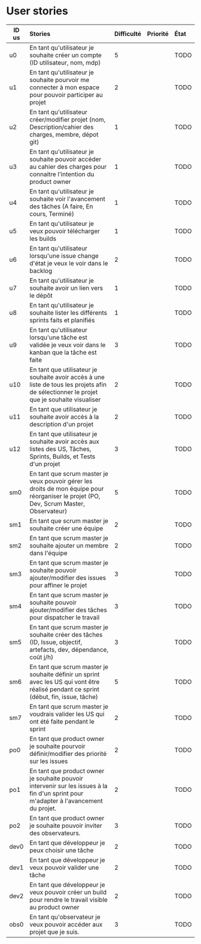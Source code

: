 # User stories

| ID us | Stories | Difficulté | Priorité | État |
|------|:--------|:-----------|:---------|:-----|
| u0   | En tant qu'utilisateur je souhaite créer un compte (ID utilisateur, nom, mdp) |5 | |TODO|
| u1   | En tant qu'utilisateur je souhaite pourvoir me connecter à mon espace pour pouvoir participer au projet | 2 | |TODO|
| u2   | En tant qu'utilisateur créer/modifier projet (nom, Description/cahier des charges, membre, dépot git) | 1 | |TODO|
| u3   | En tant qu'utilisateur je souhaite pouvoir accéder au cahier des charges pour connaitre l'intention du product owner | 1 | |TODO|
| u4   | En tant qu'utilisateur je souhaite voir l'avancement des tâches (A faire, En cours, Terminé) | 1 | |TODO|
| u5   | En tant qu'utilisateur je veux pouvoir télécharger les builds | 1 | |TODO|
| u6   | En tant qu'utilisateur lorsqu'une issue change d'état je veux le voir dans le backlog | 2 | |TODO|
| u7   | En tant qu'utilisateur je souhaite avoir un lien vers le dépôt | 1 | |TODO|
| u8   | En tant qu'utilisateur je souhaite lister les différents sprints faits et planifiés | 1 | |TODO|
| u9   | En tant qu'utilisateur lorsqu'une tâche est validée je veux voir dans le kanban que la tâche est faite | 3 | |TODO|
| u10  | En tant que utilisateur je souhaite avoir accès à une liste de tous les projets afin de sélectionner le projet que je souhaite visualiser | 2 | | TODO |
| u11  | En tant que utilisateur je souhaite avoir accès à la description d'un projet | 2 | | TODO |
| u12  | En tant que utilisateur je souhaite avoir accès aux listes des US, Tâches, Sprints, Builds, et Tests d'un projet | 3 | | TODO |
| sm0  | En tant que scrum master je veux pouvoir gérer les droits de mon équipe pour réorganiser le projet (PO, Dev, Scrum Master, Observateur) | 5 | |TODO|
| sm1  | En tant que scrum master je souhaite créer une équipe  | 2 | |TODO|
| sm2  | En tant que scrum master je souhaite ajouter un membre dans l'équipe | 2 | |TODO|
| sm3  | En tant que scrum master je souhaite pouvoir ajouter/modifier des issues pour affiner le projet | 3 | |TODO|
| sm4  | En tant que scrum master je souhaite pouvoir ajouter/modifier des tâches pour dispatcher le travail | 3 | |TODO|
| sm5  | En tant que scrum master je souhaite créer des tâches (ID, Issue, objectif, artefacts, dev, dépendance, coût j/h) | 3 | |TODO|
| sm6  | En tant que scrum master je souhaite définir un sprint avec les US qui vont être réalisé pendant ce sprint (début, fin, issue, tâche) | 5 | |TODO|
| sm7  | En tant que scrum master je voudrais valider les US qui ont été faite pendant le sprint | 2 | |TODO|
| po0  | En tant que product owner je souhaite pourvoir définir/modifier des priorité sur les issues | 2 | |TODO|
| po1  | En tant que product owner je souhaite pouvoir intervenir sur les issues à la fin d'un sprint pour m'adapter à l'avancement du projet. | 2 | |TODO|
| po2  | En tant que product owner je souhaite pouvoir inviter des observateurs. | 3 | |TODO|
| dev0 | En tant que développeur je peux choisir une tâche | 2 | |TODO|
| dev1 | En tant que développeur je veux pouvoir valider une tâche | 2 | |TODO|
| dev2 | En tant que développeur je veux pouvoir créer un build pour rendre le travail visible au product owner | 2 | |TODO|
| obs0 | En tant qu'observateur je veux pouvoir accéder aux projet que je suis. | 3 | |TODO|

